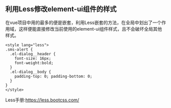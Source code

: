 ## 利用Less修改element-ui组件的样式

在vue项目中用的最多的便是嵌套，利用Less嵌套的方法，在全局中划出了一个作用域，这样便能直接修改当前使用的element-ui组件样式，且不会破坏全局其他样式。

```less
<style lang="less">
.sms-alert {
  .el-dialog__header {
    font-size: 16px;
    font-weight:bold;
  }
  .el-dialog__body {
    padding-top: 0; padding-bottom: 0;
  }
}
</style>
```

Less手册:https://less.bootcss.com/